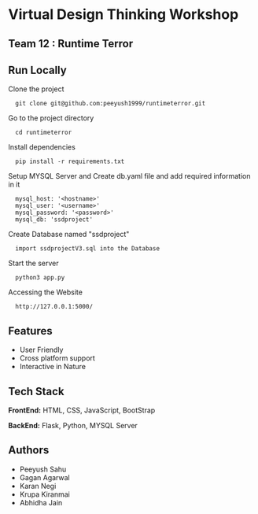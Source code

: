 # Virtual Design Thinking Workshop

## Team 12 : Runtime Terror


## Run Locally

Clone the project

```
  git clone git@github.com:peeyush1999/runtimeterror.git

```

Go to the project directory

```
  cd runtimeterror
```

Install dependencies

```
  pip install -r requirements.txt
```

Setup MYSQL Server and Create db.yaml file and add required information in it
```
  mysql_host: '<hostname>'
  mysql_user: '<username>'
  mysql_password: '<password>'
  mysql_db: 'ssdproject'
```

Create Database named "ssdproject"
```
  import ssdprojectV3.sql into the Database
```

Start the server

```
  python3 app.py
```

Accessing the Website 

```
  http://127.0.0.1:5000/
```


  
## Features

- User Friendly
- Cross platform support
- Interactive in Nature


  
## Tech Stack

**FrontEnd:** HTML, CSS, JavaScript, BootStrap

**BackEnd:** Flask, Python, MYSQL Server

  
## Authors

- Peeyush Sahu
- Gagan Agarwal
- Karan Negi
- Krupa Kiranmai
- Abhidha Jain

  
